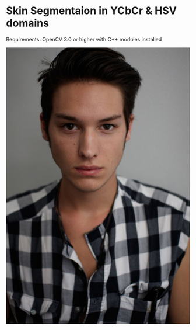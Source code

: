 # Skin Segmentaion in YCbCr & HSV domains

Requirements: OpenCV 3.0 or higher with C++ modules installed

![Alt text](Test1.jpg?raw=true "Title")
